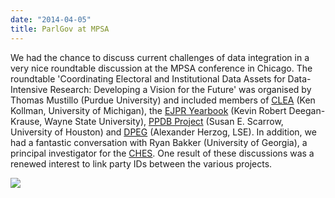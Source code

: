 ```yaml
---
date: "2014-04-05"
title: ParlGov at MPSA
---
```


We had the chance to discuss current challenges of data integration in a very nice roundtable discussion at the MPSA conference in Chicago. The roundtable 'Coordinating Electoral and Institutional Data Assets for Data-Intensive Research: Developing a Vision for the Future' was organised by Thomas Mustillo (Purdue University) and included members of [CLEA](http://www.electiondataarchive.org/) (Ken Kollman, University of Michigan), the [EJPR Yearbook](http://www.politicaldatayearbook.com/) (Kevin Robert Deegan-Krause, Wayne State University), [PPDB Project](http://www.politicalpartydb.com/) (Susan E. Scarrow, University of Houston) and [DPEG](https://github.com/kbenoit/DPEG) (Alexander Herzog, LSE). In addition, we had a fantastic conversation with Ryan Bakker (University of Georgia), a principal investigator for the [CHES](http://www.chesdata.eu/). One result of these discussions was a renewed interest to link party IDs between the various projects.

![](/images/parliament-germany.jpg)
